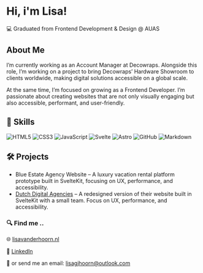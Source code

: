 # Hi, i'm Lisa!

💻  Graduated from Frontend Development & Design @ AUAS 


## About Me

I’m currently working as an Account Manager at Decowraps. Alongside this role, I’m working on a project to bring Decowraps’ Hardware Showroom to clients worldwide, making digital solutions accessible on a global scale.

At the same time, I’m focused on growing as a Frontend Developer. I’m passionate about creating websites that are not only visually engaging but also accessible, performant, and user-friendly. 


## 💽 Skills

![HTML5](https://img.shields.io/badge/html5-%23E34F26.svg?style=for-the-badge&logo=html5&logoColor=white)
![CSS3](https://img.shields.io/badge/css3-%231572B6.svg?style=for-the-badge&logo=css3&logoColor=white)
![JavaScript](https://img.shields.io/badge/javascript-%23323330.svg?style=for-the-badge&logo=javascript&logoColor=%23F7DF1E)
![Svelte](https://img.shields.io/badge/svelte-%23f1413d.svg?style=for-the-badge&logo=svelte&logoColor=white)
![Astro](https://img.shields.io/badge/astro-%232C2052.svg?style=for-the-badge&logo=astro&logoColor=white)
![GitHub](https://img.shields.io/badge/github-%23121011.svg?style=for-the-badge&logo=github&logoColor=white)
![Markdown](https://img.shields.io/badge/markdown-%23000000.svg?style=for-the-badge&logo=markdown&logoColor=white)



## 🛠️ Projects

- Blue Estate Agency Website – A luxury vacation rental platform prototype built in SvelteKit, focusing on UX, performance, and accessibility.
- [Dutch Digital Agencies](https://dutchdigitalagencies.vercel.app) – A redesigned version of their website built in SvelteKit with a small team. Focus on UX, performance, and accessibility.


### 🔍 Find me ..

🌐 [lisavanderhoorn.nl](https://lisavanderhoorn.nl/)

💼 [LinkedIn](www.linkedin.com/in/lisavanderhoorn)

📨 or send me an email: lisagjhoorn@outlook.com
